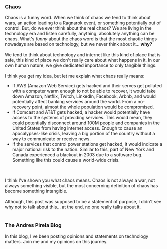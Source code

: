 ### Chaos

Chaos is a funny word. When we think of chaos we tend to think about wars, an action leading to a Ragnarok event,
or something potentially out of control. But, do we ever think about the real chaos? We are living in the technology era and listen carefully, anything, absolutely anything can be chaos.
What's _funny_ about the chaos word is that the most chaotic things nowadays are based on technology, but we never think about it... **why?**
<br><br>
We tend to think about technology and internet like this kind of place that is safe, this kind of place we don't really care about what happens in it. In our own human nature, we give dedicated importance to only tangible things.
<br><br>
I think you get my idea, but let me explain what chaos really means:
- If AWS (Amazon Web Service) gets hacked and their serves get polluted with a computer warm enough to not be able to recover, it would take down Amazon, Netflix, Twitch, LinkedIn, Facebook, Arbnb, and would potentially affect banking services around the world. From a no-recovery point, almost the whole population would be compromised.
- If Comcast and AT&T gets hacked, a hacker would potentially have access to the systems of providing services. This would mean, they could potentially disconnect around 100M people and companies in the United States from having internet access. Enough to cause an apocalypses-like crisis, leaving a big portion of the country without a way to communicate or receive news.
- If the services that control power stations get hacked, it would indicate a major national risk to the nation. Similar to this, part of New York and Canada experienced a blackout in 2003 due to a software bug. Something like this could cause a world-wide crisis.

<br>
<br>
I think I've shown you what chaos means. Chaos is not always a war, not always something visible, but the most concerning definition of chaos has become something intangible.

<br>
<br>
Although, this post was supposed to be a statement of purpose, I didn't see why not to talk about this... at the end, no one really talks about it.
<br>
<br>

### The Andres Pirela Blog

In this blog, I've been posting opinions and statements on technology matters. Join me and my opinions on this journey.
